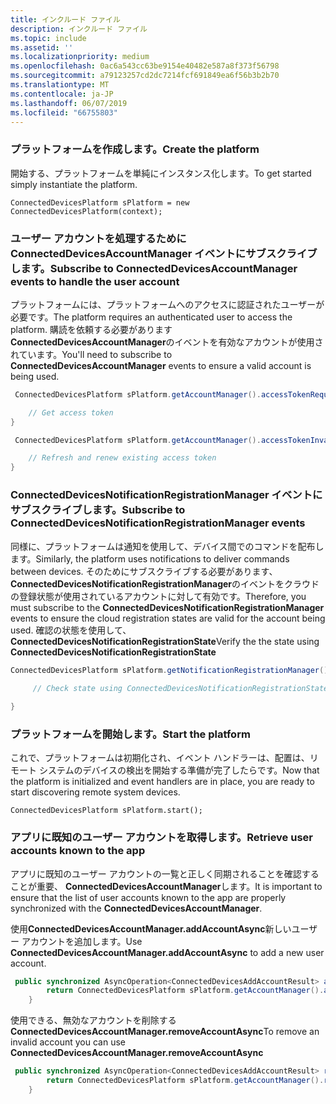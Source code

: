 ```yaml
---
title: インクルード ファイル
description: インクルード ファイル
ms.topic: include
ms.assetid: ''
ms.localizationpriority: medium
ms.openlocfilehash: 0ac6a543cc63be9154e40482e587a8f373f56798
ms.sourcegitcommit: a79123257cd2dc7214fcf691849ea6f56b3b2b70
ms.translationtype: MT
ms.contentlocale: ja-JP
ms.lasthandoff: 06/07/2019
ms.locfileid: "66755803"
---
```

### <a name="create-the-platform"></a><span data-ttu-id="8bc77-103">プラットフォームを作成します。</span><span class="sxs-lookup"><span data-stu-id="8bc77-103">Create the platform</span></span>


<span data-ttu-id="8bc77-104">開始する、プラットフォームを単純にインスタンス化します。</span><span class="sxs-lookup"><span data-stu-id="8bc77-104">To get started simply instantiate the platform.</span></span>

`ConnectedDevicesPlatform sPlatform = new ConnectedDevicesPlatform(context);`

### <a name="subscribe-to-connecteddevicesaccountmanager-events-to-handle-the-user-account"></a><span data-ttu-id="8bc77-105">ユーザー アカウントを処理するために ConnectedDevicesAccountManager イベントにサブスクライブします。</span><span class="sxs-lookup"><span data-stu-id="8bc77-105">Subscribe to ConnectedDevicesAccountManager events to handle the user account</span></span> 

<span data-ttu-id="8bc77-106">プラットフォームには、プラットフォームへのアクセスに認証されたユーザーが必要です。</span><span class="sxs-lookup"><span data-stu-id="8bc77-106">The platform requires an authenticated user to access the platform.</span></span>  <span data-ttu-id="8bc77-107">購読を依頼する必要があります**ConnectedDevicesAccountManager**のイベントを有効なアカウントが使用されています。</span><span class="sxs-lookup"><span data-stu-id="8bc77-107">You'll need to subscribe to **ConnectedDevicesAccountManager** events to ensure a valid account is being used.</span></span> 

```Java
 ConnectedDevicesPlatform sPlatform.getAccountManager().accessTokenRequested().subscribe((accountManager, args) -> {

    // Get access token
}
```

```Java
 ConnectedDevicesPlatform sPlatform.getAccountManager().accessTokenInvalidated().subscribe((accountManager, args) -> {

    // Refresh and renew existing access token
}
```


### <a name="subscribe-to-connecteddevicesnotificationregistrationmanager-events"></a><span data-ttu-id="8bc77-108">ConnectedDevicesNotificationRegistrationManager イベントにサブスクライブします。</span><span class="sxs-lookup"><span data-stu-id="8bc77-108">Subscribe to ConnectedDevicesNotificationRegistrationManager events</span></span>

<span data-ttu-id="8bc77-109">同様に、プラットフォームは通知を使用して、デバイス間でのコマンドを配布します。</span><span class="sxs-lookup"><span data-stu-id="8bc77-109">Similarly, the platform uses notifications to deliver commands between devices.</span></span>  <span data-ttu-id="8bc77-110">そのためにサブスクライブする必要があります、 **ConnectedDevicesNotificationRegistrationManager**のイベントをクラウドの登録状態が使用されているアカウントに対して有効です。</span><span class="sxs-lookup"><span data-stu-id="8bc77-110">Therefore, you must subscribe to the **ConnectedDevicesNotificationRegistrationManager** events to ensure the cloud registration states are valid for the account being used.</span></span>  <span data-ttu-id="8bc77-111">確認の状態を使用して、 **ConnectedDevicesNotificationRegistrationState**</span><span class="sxs-lookup"><span data-stu-id="8bc77-111">Verify the the state using **ConnectedDevicesNotificationRegistrationState**</span></span>

```Java
ConnectedDevicesPlatform sPlatform.getNotificationRegistrationManager().notificationRegistrationStateChanged().subscribe((notificationRegistrationManager, args) -> {
    
     // Check state using ConnectedDevicesNotificationRegistrationState enum

}
```
### <a name="start-the-platform"></a><span data-ttu-id="8bc77-112">プラットフォームを開始します。</span><span class="sxs-lookup"><span data-stu-id="8bc77-112">Start the platform</span></span>
<span data-ttu-id="8bc77-113">これで、プラットフォームは初期化され、イベント ハンドラーは、配置は、リモート システムのデバイスの検出を開始する準備が完了したらです。</span><span class="sxs-lookup"><span data-stu-id="8bc77-113">Now that the platform is initialized and event handlers are in place, you are ready to start discovering remote system devices.</span></span>  

`ConnectedDevicesPlatform sPlatform.start();`

### <a name="retrieve-user-accounts-known-to-the-app"></a><span data-ttu-id="8bc77-114">アプリに既知のユーザー アカウントを取得します。</span><span class="sxs-lookup"><span data-stu-id="8bc77-114">Retrieve user accounts known to the app</span></span>

<span data-ttu-id="8bc77-115">アプリに既知のユーザー アカウントの一覧と正しく同期されることを確認することが重要、 **ConnectedDevicesAccountManager**します。</span><span class="sxs-lookup"><span data-stu-id="8bc77-115">It is important to ensure that the list of user accounts known to the app are properly synchronized with the **ConnectedDevicesAccountManager**.</span></span>

<span data-ttu-id="8bc77-116">使用**ConnectedDevicesAccountManager.addAccountAsync**新しいユーザー アカウントを追加します。</span><span class="sxs-lookup"><span data-stu-id="8bc77-116">Use **ConnectedDevicesAccountManager.addAccountAsync** to add a new user account.</span></span>

```Java
 public synchronized AsyncOperation<ConnectedDevicesAddAccountResult> addAccountToAccountManagerAsync(ConnectedDevicesAccount account) {
        return ConnectedDevicesPlatform sPlatform.getAccountManager().addAccountAsync(account);
    }
```

<span data-ttu-id="8bc77-117">使用できる、無効なアカウントを削除する**ConnectedDevicesAccountManager.removeAccountAsync**</span><span class="sxs-lookup"><span data-stu-id="8bc77-117">To remove an invalid account you can use **ConnectedDevicesAccountManager.removeAccountAsync**</span></span>

```Java
 public synchronized AsyncOperation<ConnectedDevicesAddAccountResult> removeAccountToAccountManagerAsync(ConnectedDevicesAccount account) {
        return ConnectedDevicesPlatform sPlatform.getAccountManager().removeAccountAsync(account);
    }
```